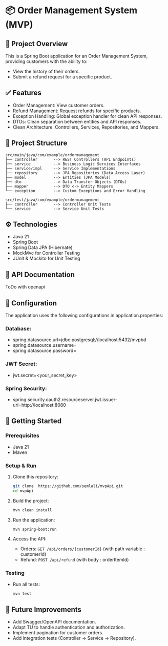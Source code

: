 # 📦 Order Management System (MVP)

## 🚀 Project Overview

This is a Spring Boot application for an Order Management System, providing customers with the ability to:

* View the history of their orders.
* Submit a refund request for a specific product.

## ✅ Features

* Order Management: View customer orders.
* Refund Management: Request refunds for specific products.
* Exception Handling: Global exception handler for clean API responses.
* DTOs: Clean separation between entities and API responses.
* Clean Architecture: Controllers, Services, Repositories, and Mappers.

## 📂 Project Structure

```
src/main/java/com/example/ordermanagement
├── controller       --> REST Controllers (API Endpoints)
├── service          --> Business Logic Services Interfaces
├── service/impl     --> Service Implementations
├── repository       --> JPA Repositories (Data Access Layer)
├── model            --> Entities (JPA Models)
├── dto              --> Data Transfer Objects (DTOs)
├── mapper           --> DTO <-> Entity Mappers
└── exception        --> Custom Exceptions and Error Handling

src/test/java/com/example/ordermanagement
├── controller       --> Controller Unit Tests
└── service          --> Service Unit Tests
```

## ⚙️ Technologies

* Java 21
* Spring Boot
* Spring Data JPA (Hibernate)
* MockMvc for Controller Testing
* JUnit & Mockito for Unit Testing


##  📖 API Documentation
  ToDo with openapi

## 🔧 Configuration
The application uses the following configurations in application.properties:


### Database:
* spring.datasource.url=jdbc:postgresql://localhost:5432/mvpbd
* spring.datasource.username=
* spring.datasource.password=

### JWT Secret:  
* jwt.secret=<your_secret_key>


### Spring Security:
* spring.security.oauth2.resourceserver.jwt.issuer-uri=http://localhost:8080

## 🚀 Getting Started

### Prerequisites

* Java 21
* Maven

### Setup & Run

1. Clone this repository:

   ```bash
   git clone  https://github.com/semlali/mvpApi.git
   cd mvpApi
   ```

2. Build the project:

   ```bash
   mvn clean install
   ```

3. Run the application:

   ```bash
   mvn spring-boot:run
   ```

4. Access the API:

    * Orders: `GET /api/orders/{customerId}` (with path variable : customerId)
    * Refund: `POST /api/refund` (with body : orderItemId)

### Testing

* Run all tests:

  ```bash
  mvn test
  ```

## 📌 Future Improvements

* Add Swagger/OpenAPI documentation.
* Adapt TU to handle authentication and authorization.
* Implement pagination for customer orders.
* Add integration tests (Controller -> Service -> Repository).
